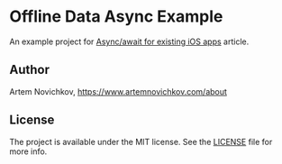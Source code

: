 
# Offline Data Async Example

An example project for [Async/await for existing iOS apps](https://www.artemnovichkov.com/blog/async-await-offline) article.


## Author

Artem Novichkov, https://www.artemnovichkov.com/about

## License

The project is available under the MIT license. See the [LICENSE](./LICENSE) file for more info.
